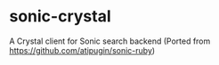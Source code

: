 # sonic-crystal
A Crystal client for Sonic search backend (Ported from https://github.com/atipugin/sonic-ruby)
